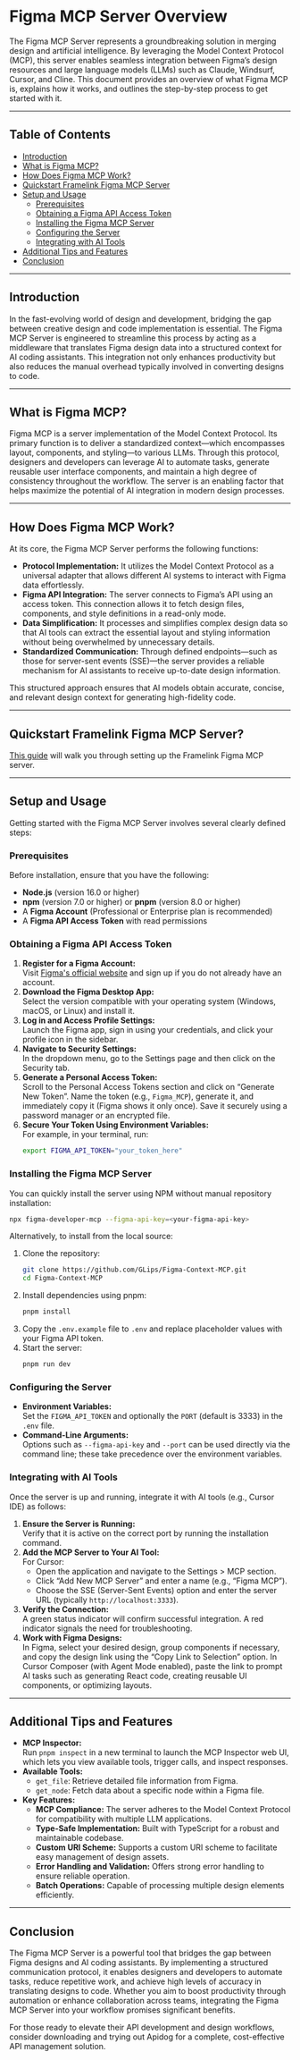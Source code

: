 # Figma MCP Server Overview

The Figma MCP Server represents a groundbreaking solution in merging design and artificial intelligence. By leveraging the Model Context Protocol (MCP), this server enables seamless integration between Figma’s design resources and large language models (LLMs) such as Claude, Windsurf, Cursor, and Cline. This document provides an overview of what Figma MCP is, explains how it works, and outlines the step-by-step process to get started with it.

---

## Table of Contents

- [Introduction](#introduction)
- [What is Figma MCP?](#what-is-figma-mcp)
- [How Does Figma MCP Work?](#how-does-figma-mcp-work)
- [Quickstart Framelink Figma MCP Server](#quickstart-framelink-figma-mcp-server)
- [Setup and Usage](#setup-and-usage)
  - [Prerequisites](#prerequisites)
  - [Obtaining a Figma API Access Token](#obtaining-a-figma-api-access-token)
  - [Installing the Figma MCP Server](#installing-the-figma-mcp-server)
  - [Configuring the Server](#configuring-the-server)
  - [Integrating with AI Tools](#integrating-with-ai-tools)
- [Additional Tips and Features](#additional-tips-and-features)
- [Conclusion](#conclusion)

---

## Introduction

In the fast-evolving world of design and development, bridging the gap between creative design and code implementation is essential. The Figma MCP Server is engineered to streamline this process by acting as a middleware that translates Figma design data into a structured context for AI coding assistants. This integration not only enhances productivity but also reduces the manual overhead typically involved in converting designs to code.

---

## What is Figma MCP?

Figma MCP is a server implementation of the Model Context Protocol. Its primary function is to deliver a standardized context—which encompasses layout, components, and styling—to various LLMs. Through this protocol, designers and developers can leverage AI to automate tasks, generate reusable user interface components, and maintain a high degree of consistency throughout the workflow. The server is an enabling factor that helps maximize the potential of AI integration in modern design processes.

---

## How Does Figma MCP Work?

At its core, the Figma MCP Server performs the following functions:

- **Protocol Implementation:** It utilizes the Model Context Protocol as a universal adapter that allows different AI systems to interact with Figma data effortlessly.
- **Figma API Integration:** The server connects to Figma’s API using an access token. This connection allows it to fetch design files, components, and style definitions in a read-only mode.
- **Data Simplification:** It processes and simplifies complex design data so that AI tools can extract the essential layout and styling information without being overwhelmed by unnecessary details.
- **Standardized Communication:** Through defined endpoints—such as those for server-sent events (SSE)—the server provides a reliable mechanism for AI assistants to receive up-to-date design information.

This structured approach ensures that AI models obtain accurate, concise, and relevant design context for generating high-fidelity code.

---

## Quickstart Framelink Figma MCP Server?

[This guide](https://www.framelink.ai/docs/quickstart) will walk you through setting up the Framelink Figma MCP server.

---

## Setup and Usage

Getting started with the Figma MCP Server involves several clearly defined steps:

### Prerequisites

Before installation, ensure that you have the following:

- **Node.js** (version 16.0 or higher)
- **npm** (version 7.0 or higher) or **pnpm** (version 8.0 or higher)
- A **Figma Account** (Professional or Enterprise plan is recommended)
- A **Figma API Access Token** with read permissions

### Obtaining a Figma API Access Token

1. **Register for a Figma Account:**  
   Visit [Figma's official website](https://www.figma.com) and sign up if you do not already have an account.
2. **Download the Figma Desktop App:**  
   Select the version compatible with your operating system (Windows, macOS, or Linux) and install it.
3. **Log in and Access Profile Settings:**  
   Launch the Figma app, sign in using your credentials, and click your profile icon in the sidebar.
4. **Navigate to Security Settings:**  
   In the dropdown menu, go to the Settings page and then click on the Security tab.
5. **Generate a Personal Access Token:**  
   Scroll to the Personal Access Tokens section and click on “Generate New Token”. Name the token (e.g., `Figma_MCP`), generate it, and immediately copy it (Figma shows it only once). Save it securely using a password manager or an encrypted file.
6. **Secure Your Token Using Environment Variables:**  
   For example, in your terminal, run:
   ```bash
   export FIGMA_API_TOKEN="your_token_here"
   ```

### Installing the Figma MCP Server

You can quickly install the server using NPM without manual repository installation:

```bash
npx figma-developer-mcp --figma-api-key=<your-figma-api-key>
```

Alternatively, to install from the local source:

1. Clone the repository:
   ```bash
   git clone https://github.com/GLips/Figma-Context-MCP.git
   cd Figma-Context-MCP
   ```
2. Install dependencies using pnpm:
   ```bash
   pnpm install
   ```
3. Copy the `.env.example` file to `.env` and replace placeholder values with your Figma API token.
4. Start the server:
   ```bash
   pnpm run dev
   ```

### Configuring the Server

- **Environment Variables:**  
  Set the `FIGMA_API_TOKEN` and optionally the `PORT` (default is 3333) in the `.env` file.
- **Command-Line Arguments:**  
  Options such as `--figma-api-key` and `--port` can be used directly via the command line; these take precedence over the environment variables.

### Integrating with AI Tools

Once the server is up and running, integrate it with AI tools (e.g., Cursor IDE) as follows:

1. **Ensure the Server is Running:**  
   Verify that it is active on the correct port by running the installation command.
2. **Add the MCP Server to Your AI Tool:**  
   For Cursor:
   - Open the application and navigate to the Settings > MCP section.
   - Click “Add New MCP Server” and enter a name (e.g., “Figma MCP”).
   - Choose the SSE (Server-Sent Events) option and enter the server URL (typically `http://localhost:3333`).
3. **Verify the Connection:**  
   A green status indicator will confirm successful integration. A red indicator signals the need for troubleshooting.
4. **Work with Figma Designs:**  
   In Figma, select your desired design, group components if necessary, and copy the design link using the “Copy Link to Selection” option. In Cursor Composer (with Agent Mode enabled), paste the link to prompt AI tasks such as generating React code, creating reusable UI components, or optimizing layouts.

---

## Additional Tips and Features

- **MCP Inspector:**  
  Run `pnpm inspect` in a new terminal to launch the MCP Inspector web UI, which lets you view available tools, trigger calls, and inspect responses.
- **Available Tools:**
  - `get_file`: Retrieve detailed file information from Figma.
  - `get_node`: Fetch data about a specific node within a Figma file.
- **Key Features:**
  - **MCP Compliance:** The server adheres to the Model Context Protocol for compatibility with multiple LLM applications.
  - **Type-Safe Implementation:** Built with TypeScript for a robust and maintainable codebase.
  - **Custom URI Scheme:** Supports a custom URI scheme to facilitate easy management of design assets.
  - **Error Handling and Validation:** Offers strong error handling to ensure reliable operation.
  - **Batch Operations:** Capable of processing multiple design elements efficiently.

---

## Conclusion

The Figma MCP Server is a powerful tool that bridges the gap between Figma designs and AI coding assistants. By implementing a structured communication protocol, it enables designers and developers to automate tasks, reduce repetitive work, and achieve high levels of accuracy in translating designs to code. Whether you aim to boost productivity through automation or enhance collaboration across teams, integrating the Figma MCP Server into your workflow promises significant benefits.

For those ready to elevate their API development and design workflows, consider downloading and trying out Apidog for a complete, cost-effective API management solution.
